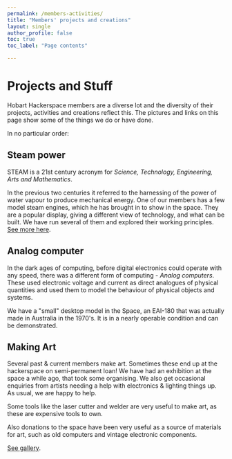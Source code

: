 ```yaml
---
permalink: /members-activities/
title: "Members' projects and creations"
layout: single
author_profile: false
toc: true
toc_label: "Page contents"

---
```


# Projects and Stuff

Hobart Hackerspace members are a diverse lot and the diversity of their projects, activities and creations reflect this.
The pictures and links on this page show some of the things we do or have done.

In no particular order:

## Steam power
STEAM is a 21st century acronym for *Science, Technology, Engineering, Arts and Mathematics*.

In the previous two centuries it referred to the harnessing of the power of water vapour to produce mechanical energy.
One of our members has a few model steam engines, which he has brought in to show in the space.
They are a popular display, giving a different view of technology, and what can be built.
We have run several of them and explored their working principles.
[See more here](/members-activities/ken-steam-engines/).

## Analog computer

In the dark ages of computing, before digital electronics could operate with any speed, there
was a different form of computing - *Analog computers*.
These used electronic voltage and current as direct analogues of physical quantities and used them
to model the behaviour of physical objects and systems.

We have a "small" desktop model in the Space, an EAI-180 that was actually made in Australia in the 1970's. It is in a nearly operable condition and can be demonstrated.

## Making Art

Several past & current members make art. Sometimes these end up at the hackerspace on semi-permanent
loan! We have had an exhibition at the space a while ago, that took some organising. We also get occasional enquiries from artists needing a help with electronics & lighting things up. As usual, we are happy to help.

Some tools like the laser cutter and welder are very useful to make art, as these are expensive tools to own.

Also donations to the space have been very useful as a source of materials for art, such as old computers and vintage electronic components.

[See gallery](/members-activities/making-art/).

